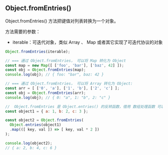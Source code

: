 

## Object.fromEntries() 
Object.fromEntries() 方法把键值对列表转换为一个对象。

方法需要的参数：
* iterable：可迭代对象，类似 Array 、 Map 或者其它实现了可迭代协议的对象
```js
Object.fromEntries(iterable);

// === 通过 Object.fromEntries， 可以将 Map 转化为 Object
const map = new Map([ ['foo', 'bar'], ['baz', 42] ]);
const obj = Object.fromEntries(map);
console.log(obj); // { foo: "bar", baz: 42 }

// === 通过 Object.fromEntries， 可以将 Array 转化为 Object:
const arr = [ ['0', 'a'], ['1', 'b'], ['2', 'c'] ];
const obj = Object.fromEntries(arr);
console.log(obj); // { 0: "a", 1: "b", 2: "c" }

//  Object.fromEntries 是 Object.entries() 的反转函数，借用 数组处理函数 可以转换对象
const object1 = { a: 1, b: 2, c: 3 };

const object2 = Object.fromEntries(
  Object.entries(object1)
  .map(([ key, val ]) => [ key, val * 2 ])
);

console.log(object2);
// { a: 2, b: 4, c: 6 }
```
